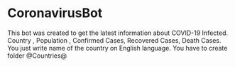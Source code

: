 # CoronavirusBot
This bot was created to get the latest information about COVID-19 Infected. Country , Population , Confirmed Cases, Recovered Cases, Death Cases. You just write name of the country on English language. You have to create folder @Countries@
